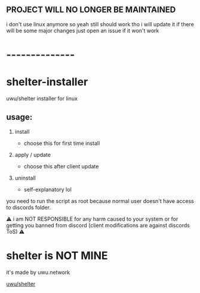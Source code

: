 ## PROJECT WILL NO LONGER BE MAINTAINED
i don't use linux anymore so yeah
still should work tho
i will update it if there will be some major changes
just open an issue if it won't work

# --------------


# shelter-installer
uwu/shelter installer for linux

## usage:
1) install
    - choose this for first time install

2) apply / update
    - choose this after client update

3) uninstall
    - self-explanatory lol

you need to run the script as root because normal user doesn't have access to discords folder.

⚠️ i am NOT RESPONSIBLE for any harm caused to your system or for getting you banned from discord (client modifications are against discords ToS) ⚠️

# shelter is NOT MINE
it's made by uwu.network

[uwu/shelter](https://github.com/uwu/shelter)
